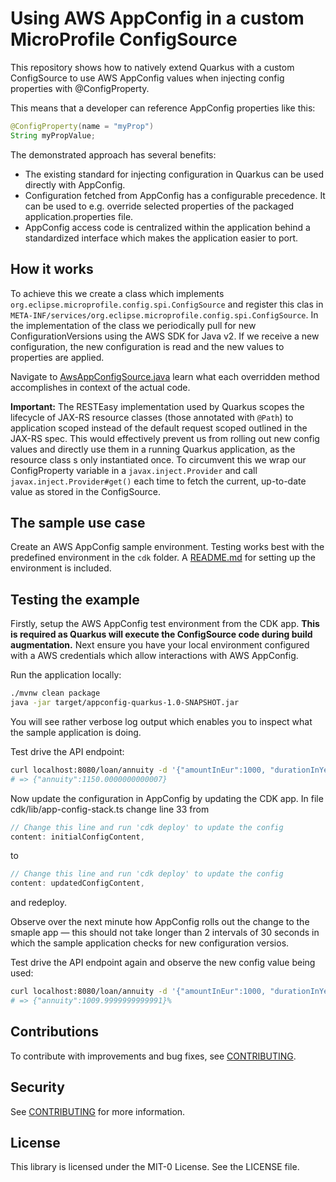 # Using AWS AppConfig in a custom MicroProfile ConfigSource

This repository shows how to natively extend Quarkus with a custom ConfigSource to use AWS AppConfig values when injecting config properties with @ConfigProperty.

This means that a developer can reference AppConfig properties like this:

```java
@ConfigProperty(name = "myProp")
String myPropValue;
```

The demonstrated approach has several benefits:

* The existing standard for injecting configuration in Quarkus can be used directly with AppConfig.
* Configuration fetched from AppConfig has a configurable precedence. It can be used to e.g. override selected properties of the packaged application.properties file.
* AppConfig access code is centralized within the application behind a standardized interface which makes the application easier to port.

## How it works

To achieve this we create a class which implements `org.eclipse.microprofile.config.spi.ConfigSource` and register this clas in `META-INF/services/org.eclipse.microprofile.config.spi.ConfigSource`. In the implementation of the class we periodically pull for new ConfigurationVersions using the AWS SDK for Java v2. If we receive a new configuration, the new configuration is read and the new values to properties are applied. 

Navigate to [AwsAppConfigSource.java](src/main/java/com/amazon/sample/appconfig/quarkus/sample/appconfig/quarkus/config/source/AwsAppConfigSource.java) learn what each overridden method accomplishes in context of the actual code.

**Important:** The RESTEasy implementation used by Quarkus scopes the lifecycle of JAX-RS resource classes (those annotated with `@Path`) to application scoped instead of the default request scoped outlined in the JAX-RS spec. This would effectively prevent us from rolling out new config values and directly use them in a running Quarkus application, as the resource class s only instantiated once. To circumvent this we wrap our ConfigProperty variable in a `javax.inject.Provider` and call `javax.inject.Provider#get()` each time to fetch the current, up-to-date value as stored in the ConfigSource.  

## The sample use case

Create an AWS AppConfig sample environment. Testing works best with the predefined environment in the `cdk` folder. A [README.md](./cdk/README.md) for setting up the environment is included. 

## Testing the example

Firstly, setup the AWS AppConfig test environment from the CDK app. **This is required as Quarkus will execute the ConfigSource code during build augmentation.** Next ensure you have your local environment configured with a AWS credentials which allow interactions with AWS AppConfig.

Run the application locally:
```bash
./mvnw clean package
java -jar target/appconfig-quarkus-1.0-SNAPSHOT.jar 
```

You will see rather verbose log output which enables you to inspect what the sample application is doing.

Test drive the API endpoint:
```bash
curl localhost:8080/loan/annuity -d '{"amountInEur":1000, "durationInYears":1}' -H "Content-Type: application/json" 
# => {"annuity":1150.0000000000007}
```

Now update the configuration in AppConfig by updating the CDK app. In file cdk/lib/app-config-stack.ts change line 33 from
```typescript
// Change this line and run 'cdk deploy' to update the config
content: initialConfigContent,
```
to
```typescript
// Change this line and run 'cdk deploy' to update the config
content: updatedConfigContent,
```
and redeploy.

Observe over the next minute how AppConfig rolls out the change to the smaple app — this should not take longer than 2 intervals of 30 seconds in which the sample application checks for new configuration versios.

Test drive the API endpoint again and observe the new config value being used:
```bash
curl localhost:8080/loan/annuity -d '{"amountInEur":1000, "durationInYears":1}' -H "Content-Type: application/json" 
# => {"annuity":1009.9999999999991}%    
```

## Contributions

To contribute with improvements and bug fixes, see [CONTRIBUTING](CONTRIBUTING.md).

## Security

See [CONTRIBUTING](CONTRIBUTING.md#security-issue-notifications) for more information.

## License

This library is licensed under the MIT-0 License. See the LICENSE file.